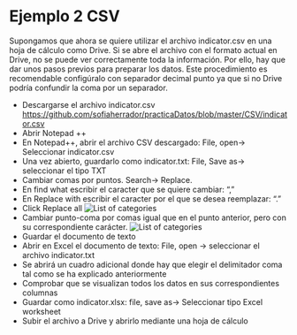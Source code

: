 # Ejemplo 2 CSV
Supongamos que ahora se quiere utilizar el archivo indicator.csv en una hoja de cálculo como Drive. Si se abre el archivo con el formato actual en Drive, no se puede ver correctamente toda la información. Por ello, hay que dar unos pasos previos para preparar los datos.
Este procedimiento es recomendable configúralo con separador decimal punto ya que si no Drive podría confundir la coma por un separador.

- Descargarse el archivo indicator.csv
<https://github.com/sofiaherrador/practicaDatos/blob/master/CSV/indicator.csv>
- Abrir Notepad ++
- En Notepad++, abrir el archivo CSV descargado: File, open-> Seleccionar indicator.csv
- Una vez abierto, guardarlo como indicator.txt: File, Save as-> seleccionar el tipo TXT
- Cambiar comas por puntos. Search-> Replace.
- En find what escribir el caracter que se quiere cambiar: “,”
- En Replace with escribir el caracter por el que se desea reemplazar: “.”
- Click Replace all
![List of categories](https://sofiaherrador.github.io/practicaDatos/fotos/fotos/Capture%20csv4.PNG)
- Cambiar punto-coma por comas igual que en el punto anterior, pero con su correspondiente carácter.
![List of categories](https://sofiaherrador.github.io/practicaDatos/fotos/fotos/Capture%20csv%205.PNG)
- Guardar el documento de texto
- Abrir en Excel el documento de texto: File, open -> seleccionar el archivo indicator.txt
- Se abrirá un cuadro adicional donde hay que elegir el delimitador coma tal como se ha explicado anteriormente 
- Comprobar que se visualizan todos los datos en sus correspondientes columnas
- Guardar como indicator.xlsx: file, save as-> Seleccionar tipo Excel worksheet
- Subir el archivo a Drive y abrirlo mediante una hoja de cálculo
